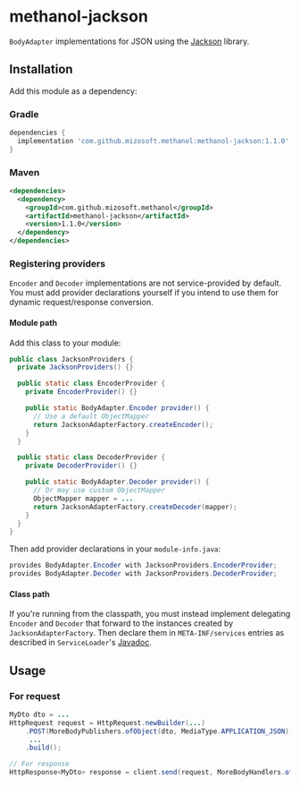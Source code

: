 # methanol-jackson

`BodyAdapter` implementations for JSON using the [Jackson][jackson_github] library.

## Installation

Add this module as a dependency:

### Gradle

```gradle
dependencies {
  implementation 'com.github.mizosoft.methanol:methanol-jackson:1.1.0'
}
```

### Maven

```xml
<dependencies>
  <dependency>
    <groupId>com.github.mizosoft.methanol</groupId>
    <artifactId>methanol-jackson</artifactId>
    <version>1.1.0</version>
  </dependency>
</dependencies>
```

### Registering providers

`Encoder` and `Decoder` implementations are not service-provided by default. You must add
provider declarations yourself if you intend to use them for dynamic request/response conversion.

#### Module path

Add this class to your module:

```java
public class JacksonProviders {
  private JacksonProviders() {}

  public static class EncoderProvider {
    private EncoderProvider() {}

    public static BodyAdapter.Encoder provider() {
      // Use a default ObjectMapper
      return JacksonAdapterFactory.createEncoder();
    }
  }

  public static class DecoderProvider {
    private DecoderProvider() {}

    public static BodyAdapter.Decoder provider() {
      // Or may use custom ObjectMapper
      ObjectMapper mapper = ...
      return JacksonAdapterFactory.createDecoder(mapper);
    }
  }
}
```

Then add provider declarations in your `module-info.java`:

```java
provides BodyAdapter.Encoder with JacksonProviders.EncoderProvider;
provides BodyAdapter.Decoder with JacksonProviders.DecoderProvider;
```

#### Class path

If you're running from the classpath, you must instead implement delegating `Encoder` and `Decoder`
that forward to the instances created by `JacksonAdapterFactory`. Then declare them in
`META-INF/services` entries as described in `ServiceLoader`'s [Javadoc][ServiceLoader].

## Usage

### For request

```java
MyDto dto = ...
HttpRequest request = HttpRequest.newBuilder(...)
    .POST(MoreBodyPublishers.ofObject(dto, MediaType.APPLICATION_JSON))
     ...
    .build();

// For response
HttpResponse<MyDto> response = client.send(request, MoreBodyHandlers.ofObject(MyDto.class));
```

[ServiceLoader]: https://docs.oracle.com/en/java/javase/11/docs/api/java.base/java/util/ServiceLoader.html
[jackson_github]: https://github.com/fasterXML/jackson

